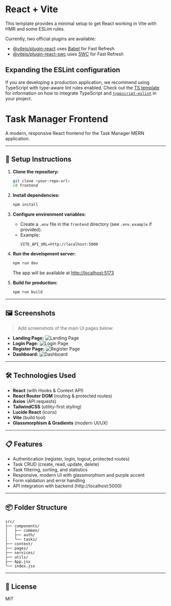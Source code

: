 # React + Vite

This template provides a minimal setup to get React working in Vite with HMR and some ESLint rules.

Currently, two official plugins are available:

- [@vitejs/plugin-react](https://github.com/vitejs/vite-plugin-react/blob/main/packages/plugin-react) uses [Babel](https://babeljs.io/) for Fast Refresh
- [@vitejs/plugin-react-swc](https://github.com/vitejs/vite-plugin-react/blob/main/packages/plugin-react-swc) uses [SWC](https://swc.rs/) for Fast Refresh

## Expanding the ESLint configuration

If you are developing a production application, we recommend using TypeScript with type-aware lint rules enabled. Check out the [TS template](https://github.com/vitejs/vite/tree/main/packages/create-vite/template-react-ts) for information on how to integrate TypeScript and [`typescript-eslint`](https://typescript-eslint.io) in your project.

# Task Manager Frontend

A modern, responsive React frontend for the Task Manager MERN application.

---

## 🚀 Setup Instructions

1. **Clone the repository:**
   ```bash
   git clone <your-repo-url>
   cd frontend
   ```
2. **Install dependencies:**
   ```bash
   npm install
   ```
3. **Configure environment variables:**
   - Create a `.env` file in the `frontend` directory (see `.env.example` if provided).
   - Example:
     ```env
     VITE_API_URL=http://localhost:5000
     ```
4. **Run the development server:**
   ```bash
   npm run dev
   ```
   The app will be available at [http://localhost:5173](http://localhost:5173)

5. **Build for production:**
   ```bash
   npm run build
   ```

---

## 🖼️ Screenshots

> Add screenshots of the main UI pages below:

- **Landing Page:**
  ![Landing Page](./screenshots/landing.png)
- **Login Page:**
  ![Login Page](./screenshots/login.png)
- **Register Page:**
  ![Register Page](./screenshots/register.png)
- **Dashboard:**
  ![Dashboard](./screenshots/dashboard.png)

---

## 🛠️ Technologies Used

- **React** (with Hooks & Context API)
- **React Router DOM** (routing & protected routes)
- **Axios** (API requests)
- **TailwindCSS** (utility-first styling)
- **Lucide React** (icons)
- **Vite** (build tool)
- **Glassmorphism & Gradients** (modern UI/UX)

---

## 📋 Features
- Authentication (register, login, logout, protected routes)
- Task CRUD (create, read, update, delete)
- Task filtering, sorting, and statistics
- Responsive, modern UI with glassmorphism and purple accent
- Form validation and error handling
- API integration with backend (http://localhost:5000)

---

## 📦 Folder Structure

```
src/
├── components/
│   ├── common/
│   ├── auth/
│   └── tasks/
├── context/
├── pages/
├── services/
├── utils/
├── App.jsx
└── index.jsx
```

---

## 📝 License
MIT
